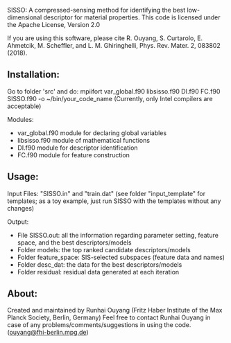 SISSO: A compressed-sensing method for identifying the best low-dimensional descriptor for material properties.
This code is licensed under the Apache License, Version 2.0

If you are using this software, please cite
R. Ouyang, S. Curtarolo, E. Ahmetcik, M. Scheffler, and L. M. Ghiringhelli, Phys. Rev. Mater. 2, 083802 (2018).


Installation:
-------------
Go to folder 'src' and do: mpiifort var_global.f90 libsisso.f90 DI.f90 FC.f90 SISSO.f90 -o ~/bin/your_code_name
(Currently, only Intel compilers are acceptable)

Modules:
- var_global.f90 module for declaring global variables
- libsisso.f90   module of mathematical functions
- DI.f90         module for descriptor identification
- FC.f90         module for feature construction


Usage:
-------------
Input Files: "SISSO.in" and "train.dat"
(see folder "input_template" for templates; as a toy example, just run SISSO with the templates without any changes)

Output:
- File SISSO.out: all the information regarding parameter setting, feature space, and the best descriptors/models
- Folder models: the top ranked candidate descriptors/models
- Folder feature_space: SIS-selected subspaces (feature data and names)
- Folder desc_dat: the data for the best descriptors/models
- Folder residual: residual data generated at each iteration


About:
-------------
Created and maintained by Runhai Ouyang (Fritz Haber Institute of the Max Planck Society, Berlin, Germany)
Feel free to contact Runhai Ouyang in case of any problems/comments/suggestions in using the code.
(ouyang@fhi-berlin.mpg.de)
